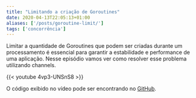 ```yaml
---
title: "Limitando a criação de Goroutines"
date: 2020-04-13T22:05:13+01:00
aliases: ['/posts/goroutine-limit/']
tags: ['concorrência']
---
```

Limitar a quantidade de Goroutines que podem ser criadas durante um processamento é essencial para garantir a estabilidade e performance de uma aplicação. Nesse episódio vamos ver como resolver esse problema utilizando channels.

{{< youtube 4vp3-UNSnS8 >}}

O código exibido no vídeo pode ser encontrando no [GitHub](https://github.com/gophertips/code/tree/master/goroutine-limit).